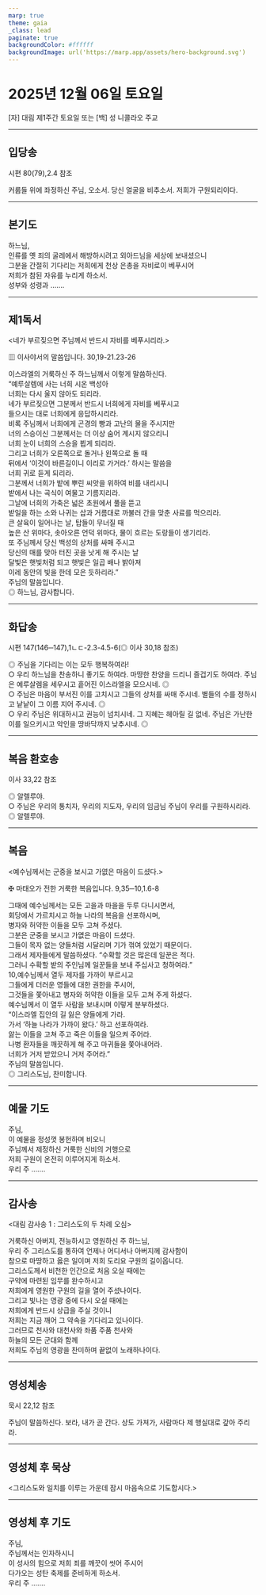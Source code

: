 ```yaml
---
marp: true
theme: gaia
_class: lead
paginate: true
backgroundColor: #ffffff
backgroundImage: url('https://marp.app/assets/hero-background.svg')
---
```


# 2025년 12월 06일 토요일

[자] 대림 제1주간 토요일 또는 [백] 성 니콜라오 주교  




---

## 입당송

시편 80(79),2.4 참조

커룹들 위에 좌정하신 주님, 오소서. 당신 얼굴을 비추소서. 저희가 구원되리이다.  
  


---

## 본기도

하느님,  
인류를 옛 죄의 굴레에서 해방하시려고 외아드님을 세상에 보내셨으니  
그분을 간절히 기다리는 저희에게 천상 은총을 자비로이 베푸시어  
저희가 참된 자유를 누리게 하소서.  
성부와 성령과 …….  
  


---

## 제1독서

<네가 부르짖으면 주님께서 반드시 자비를 베푸시리라.>

▥ 이사야서의 말씀입니다. 30,19-21.23-26

이스라엘의 거룩하신 주 하느님께서 이렇게 말씀하신다.  
“예루살렘에 사는 너희 시온 백성아  
너희는 다시 울지 않아도 되리라.  
네가 부르짖으면 그분께서 반드시 너희에게 자비를 베푸시고  
들으시는 대로 너희에게 응답하시리라.  
비록 주님께서 너희에게 곤경의 빵과 고난의 물을 주시지만  
너의 스승이신 그분께서는 더 이상 숨어 계시지 않으리니  
너희 눈이 너희의 스승을 뵙게 되리라.  
그리고 너희가 오른쪽으로 돌거나 왼쪽으로 돌 때  
뒤에서 ‘이것이 바른길이니 이리로 가거라.’ 하시는 말씀을  
너희 귀로 듣게 되리라.  
그분께서 너희가 밭에 뿌린 씨앗을 위하여 비를 내리시니  
밭에서 나는 곡식이 여물고 기름지리라.  
그날에 너희의 가축은 넓은 초원에서 풀을 뜯고  
밭일을 하는 소와 나귀는 삽과 거름대로 까불러 간을 맞춘 사료를 먹으리라.  
큰 살육이 일어나는 날, 탑들이 무너질 때  
높은 산 위마다, 솟아오른 언덕 위마다, 물이 흐르는 도랑들이 생기리라.  
또 주님께서 당신 백성의 상처를 싸매 주시고  
당신의 매를 맞아 터진 곳을 낫게 해 주시는 날  
달빛은 햇빛처럼 되고 햇빛은 일곱 배나 밝아져  
이레 동안의 빛을 한데 모은 듯하리라.”  
주님의 말씀입니다.  
◎ 하느님, 감사합니다.  
  


---

## 화답송

시편 147(146─147),1ㄴㄷ-2.3-4.5-6(◎ 이사 30,18 참조)

◎ 주님을 기다리는 이는 모두 행복하여라!  
○ 우리 하느님을 찬송하니 좋기도 하여라. 마땅한 찬양을 드리니 즐겁기도 하여라. 주님은 예루살렘을 세우시고 흩어진 이스라엘을 모으시네. ◎  
○ 주님은 마음이 부서진 이를 고치시고 그들의 상처를 싸매 주시네. 별들의 수를 정하시고 낱낱이 그 이름 지어 주시네. ◎  
○ 우리 주님은 위대하시고 권능이 넘치시네. 그 지혜는 헤아릴 길 없네. 주님은 가난한 이를 일으키시고 악인을 땅바닥까지 낮추시네. ◎  
  


---

## 복음 환호송

이사 33,22 참조

◎ 알렐루야.  
○ 주님은 우리의 통치자, 우리의 지도자, 우리의 임금님 주님이 우리를 구원하시리라.  
◎ 알렐루야.  
  


---

## 복음

<예수님께서는 군중을 보시고 가엾은 마음이 드셨다.>

✠ 마태오가 전한 거룩한 복음입니다. 9,35─10,1.6-8

그때에 예수님께서는 모든 고을과 마을을 두루 다니시면서,  
회당에서 가르치시고 하늘 나라의 복음을 선포하시며,  
병자와 허약한 이들을 모두 고쳐 주셨다.  
그분은 군중을 보시고 가엾은 마음이 드셨다.  
그들이 목자 없는 양들처럼 시달리며 기가 꺾여 있었기 때문이다.  
그래서 제자들에게 말씀하셨다. “수확할 것은 많은데 일꾼은 적다.  
그러니 수확할 밭의 주인님께 일꾼들을 보내 주십사고 청하여라.”  
10,예수님께서 열두 제자를 가까이 부르시고  
그들에게 더러운 영들에 대한 권한을 주시어,  
그것들을 쫓아내고 병자와 허약한 이들을 모두 고쳐 주게 하셨다.  
예수님께서 이 열두 사람을 보내시며 이렇게 분부하셨다.  
“이스라엘 집안의 길 잃은 양들에게 가라.  
가서 ‘하늘 나라가 가까이 왔다.’ 하고 선포하여라.  
앓는 이들을 고쳐 주고 죽은 이들을 일으켜 주어라.  
나병 환자들을 깨끗하게 해 주고 마귀들을 쫓아내어라.  
너희가 거저 받았으니 거저 주어라.”  
주님의 말씀입니다.  
◎ 그리스도님, 찬미합니다.  
  


---

## 예물 기도

주님,  
이 예물을 정성껏 봉헌하며 비오니  
주님께서 제정하신 거룩한 신비의 거행으로  
저희 구원이 온전히 이루어지게 하소서.  
우리 주 …….  
  


---

## 감사송

<대림 감사송 1 : 그리스도의 두 차례 오심>

거룩하신 아버지, 전능하시고 영원하신 주 하느님,  
우리 주 그리스도를 통하여 언제나 어디서나 아버지께 감사함이  
참으로 마땅하고 옳은 일이며 저희 도리요 구원의 길이옵니다.  
그리스도께서 비천한 인간으로 처음 오실 때에는  
구약에 마련된 임무를 완수하시고  
저희에게 영원한 구원의 길을 열어 주셨나이다.  
그리고 빛나는 영광 중에 다시 오실 때에는  
저희에게 반드시 상급을 주실 것이니  
저희는 지금 깨어 그 약속을 기다리고 있나이다.  
그러므로 천사와 대천사와 좌품 주품 천사와  
하늘의 모든 군대와 함께  
저희도 주님의 영광을 찬미하며 끝없이 노래하나이다.  
  


---

## 영성체송

묵시 22,12 참조

주님이 말씀하신다. 보라, 내가 곧 간다. 상도 가져가, 사람마다 제 행실대로 갚아 주리라.  
  


---

## 영성체 후 묵상

<그리스도와 일치를 이루는 가운데 잠시 마음속으로 기도합시다.>  


---

## 영성체 후 기도

주님,  
주님께서는 인자하시니  
이 성사의 힘으로 저희 죄를 깨끗이 씻어 주시어  
다가오는 성탄 축제를 준비하게 하소서.  
우리 주 …….